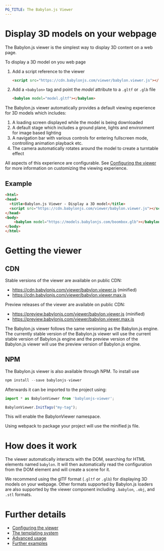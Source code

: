 ```yaml
---
PG_TITLE: The Babylon.js Viewer
---
```


# Display 3D models on your webpage

The Babylon.js viewer is the simplest way to display 3D content on a web page. 

To display a 3D model on you web page

1. Add a script reference to the viewer 

   ```html
   <script src="https://cdn.babylonjs.com/viewer/babylon.viewer.js"></script> 
   ```
   
2. Add a `<babylon>` tag and point the *model* attribute to a `.gltf` or `.glb` file

   ```html
   <babylon model="model.gltf"></babylon>
   ```

The Babylon.js viewer automatically provides a default viewing experience for 3D models which includes:
1. A loading screen displayed while the model is being downloaded
2. A default stage which includes a ground plane, lights and environment for image based lighting 
3. A navigation bar with various controls for entering fullscreen mode, controlling animation playback etc.
4. The camera automatically rotates around the model to create a turntable effect

All aspects of this experience are configurable. See [Configuring the viewer](//doc.babylonjs.com/extensions/Configuring_the_viewer) for more information on customizing the viewing experience. 

## Example 

```html
<html>
<head>
  <title>Babylon.js Viewer - Display a 3D model</title>
  <script src="https://cdn.babylonjs.com/viewer/babylon.viewer.js"></script>    
</head>
<body>
    <babylon model="https://models.babylonjs.com/boombox.glb"></babylon>
</body>
</html>
```

<script async src="//jsfiddle.net/sb_msft/jw16tqy4/embed/result/"></script>

# Getting the viewer

## CDN

Stable versions of the viewer are available on public CDN:

* https://cdn.babylonjs.com/viewer/babylon.viewer.js (minified)
* https://cdn.babylonjs.com/viewer/babylon.viewer.max.js 

Preview releases of the viewer are available on public CDN:

* https://preview.babylonjs.com/viewer/babylon.viewer.js (minified)
* https://preview.babylonjs.com/viewer/babylon.viewer.max.js

The Babylon.js viewer follows the same versioning as the Babylon.js engine. The currently stable version of the Babylon.js viewer will use the current stable version of Babylon.js engine and the preview version of the Babylon.js viewer will use the preview version of Babylon.js engine.

## NPM

The Babylon.js viewer is also available through NPM. To install use

```javascript
npm install --save babylonjs-viewer
```

Afterwards it can be imported to the project using:

```javascript
import * as BabylonViewer from 'babylonjs-viewer';

BabylonViewer.InitTags("my-tag");
```

This will enable the BabylonViewer namespace. 

Using webpack to package your project will use the minified js file.

# How does it work

The viewer automatically interacts with the DOM, searching for HTML elements named `babylon`. It will then automatically read the configuration from the DOM element and will create a scene for it.

We recommend using the glTF format (`.gltf` or `.glb`) for displaying 3D models on your webpage. Other formats supported by Babylon.js loaders are also supported by the viewer component including `.babylon`, `.obj`, and `.stl` formats.

# Further details

* [Configuring the viewer](//doc.babylonjs.com/extensions/Configuring_the_viewer)
* [The templating system](//doc.babylonjs.com/extensions/The_templating_system)
* [Advanced usage](//doc.babylonjs.com/extensions/Advanced_usage)
* [Further examples](//doc.babylonjs.com/extensions/Viewer_examples)
